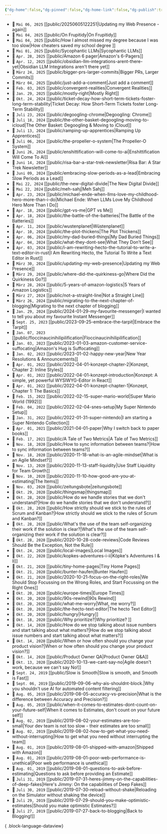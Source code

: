 ```yaml
---
{"dg-home":false,"dg-pinned":false,"dg-home-link":false,"dg-publish":true,"created-date":"2025-04-28T14:06:10","updated-date":"2025-05-05T21:12:26","disabled rules":["header-increment","yaml-title","yaml-title-alias","file-name-heading"],"title":"All Articles","dg-path":"All Articles.md","permalink":"/all-articles/","dgPassFrontmatter":true,"created":"2025-04-28T14:06:10","updated":"2025-05-05T21:12:26"}
---
```


- 📆 `Mai 06, 2025` [[public/20250605122251\|Updating my Web Presence - again]]
- 📆 `Mai 04, 2025` [[public/On Frupitidy\|On Frupitidy]]
- 📆 `Mai 04, 2025` [[public/How I almost missed my degree because I was too slow\|How cheaters saved my school degree ]]
- 📆 `Mai 01, 2025` [[public/Sycophantic LLMs\|Sycophantic LLMs]]
- 📆 `Apr. 28, 2025` [[public/Amazon 6 pager\|Amazon's 6-Pagers]]
- 📆 `Apr. 12, 2025` [[public/obsidian-llm-integrations-arent-there-yet\|Obsidian LLM Integrations aren't there yet]]
- 📆 `März 24, 2025` [[public/bigger-prs-larger-commits\|Bigger PRs, Larger Commits]]
- 📆 `März 04, 2025` [[public/just-add-a-comment\|Just add a comment]]
- 📆 `Feb. 03, 2025` [[public/convergent-realities\|Convergent Realities]]
- 📆 `Jan. 29, 2025` [[public/mostly-right\|Mostly Right]]
- 📆 `Okt. 24, 2024` [[public/ticket-decay-how-short-term-tickets-foster-long-term-stability\|Ticket Decay: How Short-Term Tickets foster Long-Term Stability]]
- 📆 `Juli 23, 2024` [[public/degoogling-chrome\|Degoogling: Chrome]]
- 📆 `Juli 18, 2024` [[public/the-other-basket-degoogling-moving-to-icloud\|The Other Basket: Degoogling & Moving to iCloud]]
- 📆 `Juli 13, 2024` [[public/ramping-up-apprentices\|Ramping Up Apprentices]]
- 📆 `Juli 06, 2024` [[public/the-propeller-o-system\|The Propeller-O System]]
- 📆 `Juni 26, 2024` [[public/enshittification-will-come-to-ai\|Enshittification Will Come To AI]]
- 📆 `Juni 14, 2024` [[public/risa-bar-a-star-trek-newsletter\|Risa Bar: A Star Trek Newsletter]]
- 📆 `Juni 09, 2024` [[public/embracing-slow-periods-as-a-lead\|Embracing Slow Periods as a Lead]]
- 📆 `Mai 22, 2024` [[public/the-new-digital-divide\|The New Digital Divide]]
- 📆 `Mai 22, 2024` [[public/meh-sahj\|Meh Sahj]]
- 📆 `Apr. 23, 2024` [[public/michael-ende-when-llms-love-my-childhood-hero-more-than-i-do\|Michael Ende: When LLMs Love My Childhood Hero More Than I Do]]
- 📆 `Apr. 18, 2024` [[public/gpt-vs-me\|GPT vs Me]]
- 📆 `Apr. 18, 2024` [[public/the-battle-of-the-batteries\|The Battle of the Batteries]]
- 📆 `Apr. 11, 2024` [[public/wustenplanet\|Wüstenplanet]]
- 📆 `Apr. 10, 2024` [[public/the-plot-thickens\|The Plot Thickens]]
- 📆 `Apr. 06, 2024` [[public/my-dad-buried-things\|My Dad Buried Things]]
- 📆 `Apr. 04, 2024` [[public/what-they-dont-see\|What They Don’t See]]
- 📆 `Apr. 03, 2024` [[public/i-am-rewriting-hecto-the-tutorial-to-write-a-text-editor-in-rust\|I Am Rewriting Hecto, the Tutorial To Write a Text Editor in Rust]]
- 📆 `März 30, 2024` [[public/updating-my-web-presence\|Updating my Web Presence]]
- 📆 `März 29, 2024` [[public/where-did-the-quirkiness-go\|Where Did the Quirkiness Go?]]
- 📆 `März 28, 2024` [[public/5-years-of-amazon-logistics\|5 Years of Amazon Logistics]]
- 📆 `März 27, 2024` [[public/not-a-straight-line\|Not a Straight Line]]
- 📆 `März 26, 2024` [[public/migrating-to-the-next-chapter-of-blogging\|Migrating to the next chapter of blogging]]
- 📆 `Jan. 29, 2024` [[public/2024-01-29-my-favourite-messenger\|I wanted to tell you about my favourite Instant Messenger]]
- 📆 `Sept. 25, 2023` [[public/2023-09-25-embrace-the-tarpit\|Embrace the Tarpit]]
- 📆 `Jan. 07, 2023` [[public/floccinaucinihilipilification\|Floccinaucinihilipilification]]
- 📆 `Jan. 03, 2023` [[public/2023-01-03-amazon-customer-service-suffocating\|Amazon's Hug is Suffocating]]
- 📆 `Jan. 02, 2023` [[public/2023-01-02-happy-new-year\|New Year Resolutions & Announcements]]
- 📆 `Apr. 01, 2022` [[public/2022-04-01-konzept-chapter-2\|Konzept, Chapter 2: Inline Styles]]
- 📆 `Apr. 01, 2022` [[public/2022-04-01-konzept-introduction\|Konzept: A simple, yet powerful WYSIWYG-Editor in React]]
- 📆 `Apr. 01, 2022` [[public/2022-04-01-konzept-chapter-1\|Konzept, Chapter 1: The Basics]]
- 📆 `Feb. 15, 2022` [[public/2022-02-15-super-mario-world\|Super Mario World (1992)]]
- 📆 `Feb. 04, 2022` [[public/2022-02-04-snes-setup\|My Super Nintendo Setup]]
- 📆 `Jan. 31, 2022` [[public/2022-01-31-super-nintendo\|I am starting a Super Nintendo Collection]]
- 📆 `Apr. 01, 2021` [[public/2021-04-01-paper\|Why I switch back to paper books]]
- 📆 `Feb. 17, 2021` [[public/A Tale of Two Metrics\|A Tale of Two Metrics]]
- 📆 `Nov. 18, 2020` [[public/How to sync information between teams?\|How to sync information between teams?]]
- 📆 `Nov. 18, 2020` [[public/2020-11-18-what-is-an-agile-mindset\|What is an Agile Mindset?]]
- 📆 `Nov. 13, 2020` [[public/2020-11-13-staff-liquidity\|Use Staff Liquidity for Team Growth]]
- 📆 `Nov. 10, 2020` [[public/2020-11-10-how-good-are-you-at-estimating\|The Items]]
- 📆 `Nov. 03, 2020` [[public/zeitungsbote\|zeitungsbote]]
- 📆 `Okt. 29, 2020` [[public/thingsmap\|thingsmap]]
- 📆 `Okt. 28, 2020` [[public/How do we handle stories that we don't understand?\|How do we handle stories that we don't understand?]]
- 📆 `Okt. 28, 2020` [[public/How strictly should we stick to the rules of Scrum and Kanban?\|How strictly should we stick to the rules of Scrum and Kanban?]]
- 📆 `Okt. 28, 2020` [[public/What's the use of the team self-organizing their work if the solution is clear?\|What's the use of the team self-organizing their work if the solution is clear?]]
- 📆 `Okt. 28, 2020` [[public/2020-10-28-code-reviews\|Code Reviews Should Be the Exception, Not the Rule]]
- 📆 `Okt. 24, 2020` [[public/local-images\|Local Images]]
- 📆 `Okt. 22, 2020` [[public/kopkes-adventures-i-ii\|Köpke's Adventures I & II]]
- 📆 `Okt. 21, 2020` [[public/tiny-home-pages\|Tiny Home Pages]]
- 📆 `Okt. 21, 2020` [[public/bunter-haufen\|Bunter Haufen]]
- 📆 `Okt. 21, 2020` [[public/2020-10-21-focus-on-the-right-roles\|We Should Stop Focussing on the Wrong Roles, and Start Focussing on the Right Ones]]
- 📆 `Okt. 20, 2020` [[public/europe-times\|Europe Times]]
- 📆 `Okt. 20, 2020` [[public/90s-rewind\|90s Rewind]]
- 📆 `Okt. 20, 2020` [[public/what-me-worry\|What, me worry?]]
- 📆 `Okt. 20, 2020` [[public/the-hecto-text-editor\|The hecto Text Editor]]
- 📆 `Okt. 20, 2020` [[public/hungry\|Hungry]]
- 📆 `Okt. 18, 2020` [[public/Why prioritize?\|Why prioritize? ]]
- 📆 `Okt. 14, 2020` [[public/How do we stop talking about issue numbers and start talking about what matters?\|How do we stop talking about issue numbers and start talking about what matters?]]
- 📆 `Okt. 14, 2020` [[public/When or how often should you change your product vision?\|When or how often should you change your product vision?]]
- 📆 `Okt. 14, 2020` [[public/Product Owner QA\|Product Owner Q&A]]
- 📆 `Okt. 13, 2020` [[public/2020-10-13-we-cant-say-no\|Agile doesn't work, because we can't say No!]]
- 📆 `Sept. 24, 2019` [[public/Slow is Smooth\|Slow is smooth, and Smooth is Fast]]
- 📆 `Sept. 06, 2019` [[public/2019-09-06-why-ais-shouldnt-block.\|Why you shouldn't use AI for automated content filtering]]
- 📆 `Aug. 05, 2019` [[public/2019-08-05-accuracy-vs-precision\|What is the difference between Accuracy and Precision?]]
- 📆 `Aug. 05, 2019` [[public/when-it-comes-to-estimates-dont-count-on-your-future-self\|When it comes to Estimates, don't count on your future self]]
- 📆 `Aug. 02, 2019` [[public/2019-08-02-your-estimates-are-too-small\|Your dev team is not too slow - their estimates are too small]]
- 📆 `Aug. 02, 2019` [[public/2019-08-02-how-to-get-what-you-need-without-interrupting\|How to get what you need without interrupting the team]]
- 📆 `Aug. 01, 2019` [[public/2019-08-01-shipped-with-amazon\|Shipped with Amazon]]
- 📆 `Aug. 01, 2019` [[public/2019-08-01-poor-web-performance-is-unethical\|Poor web performance is unethical]]
- 📆 `Aug. 01, 2019` [[public/2019-08-01-questions-to-ask-before-estimating\|Questions to ask before providing an Estimate]]
- 📆 `Juli 31, 2019` [[public/2019-07-31-heres-jimmy-on-the-capabilities-of-deep-fakes\|Here's Jimmy: On the capabilities of Deep Fakes]]
- 📆 `Juli 30, 2019` [[public/2019-07-30-reload-without-shake\|Reloading on the Simulator without shaking the device]]
- 📆 `Juli 29, 2019` [[public/2019-07-29-should-you-make-optimistic-estimates\|Should you make optimistic Estimates?]]
- 📆 `Juli 27, 2019` [[public/2019-07-27-back-to-blogging\|Back to Blogging!]]

{ .block-language-dataview}
